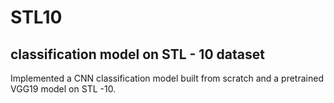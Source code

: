 # STL10
## classification model on STL - 10 dataset
Implemented a CNN classification model built from scratch and a pretrained VGG19 model on STL -10.

